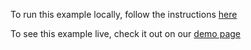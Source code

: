 To run this example locally, follow the instructions [here](https://github.com/acidb/mobiscroll-demos-javascript?tab=readme-ov-file#mobiscroll-javascript-demos) 

To see this example live, check it out on our [demo page](https://demo.mobiscroll.com/javascript/timeline/meal-planner#)